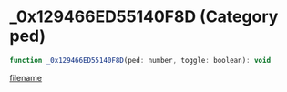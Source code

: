# _0x129466ED55140F8D (Category ped)

```js
function _0x129466ED55140F8D(ped: number, toggle: boolean): void
```

[filename](_0x129466ED55140F8D_m.md ':include')